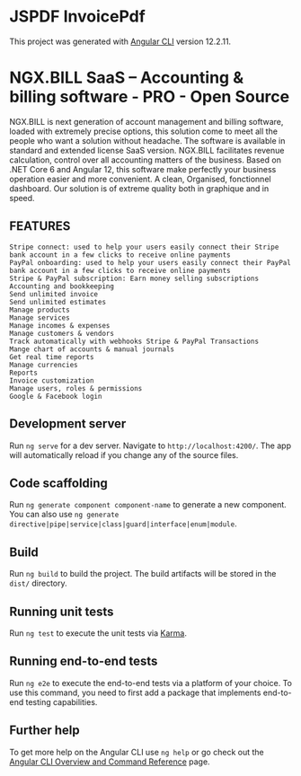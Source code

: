 # JSPDF InvoicePdf

This project was generated with [Angular CLI](https://github.com/angular/angular-cli) version 12.2.11.

# NGX.BILL SaaS – Accounting & billing software - PRO - Open Source
NGX.BILL is next generation of account management and billing software, 
loaded with extremely precise options, this solution come to meet all the people who want a solution without headache. 
The software is available in standard and extended license SaaS version. NGX.BILL facilitates revenue calculation, 
control over all accounting matters of the business. Based on .NET Core 6 and Angular 12, this software make perfectly
 your business operation easier and more convenient. A clean, Organised, fonctionnel dashboard. Our solution is of extreme quality both in graphique and in speed.
 
 ## FEATURES
	Stripe connect: used to help your users easily connect their Stripe bank account in a few clicks to receive online payments
	PayPal onboarding: used to help your users easily connect their PayPal bank account in a few clicks to receive online payments
	Stripe & PayPal subscription: Earn money selling subscriptions
	Accounting and bookkeeping
	Send unlimited invoice
	Send unlimited estimates
	Manage products
	Manage services
	Manage incomes & expenses
	Manage customers & vendors
	Track automatically with webhooks Stripe & PayPal Transactions
	Mange chart of accounts & manual journals
	Get real time reports
	Manage currencies
	Reports
	Invoice customization
	Manage users, roles & permissions
	Google & Facebook login


## Development server

Run `ng serve` for a dev server. Navigate to `http://localhost:4200/`. The app will automatically reload if you change any of the source files.

## Code scaffolding

Run `ng generate component component-name` to generate a new component. You can also use `ng generate directive|pipe|service|class|guard|interface|enum|module`.

## Build

Run `ng build` to build the project. The build artifacts will be stored in the `dist/` directory.

## Running unit tests

Run `ng test` to execute the unit tests via [Karma](https://karma-runner.github.io).

## Running end-to-end tests

Run `ng e2e` to execute the end-to-end tests via a platform of your choice. To use this command, you need to first add a package that implements end-to-end testing capabilities.

## Further help

To get more help on the Angular CLI use `ng help` or go check out the [Angular CLI Overview and Command Reference](https://angular.io/cli) page.

